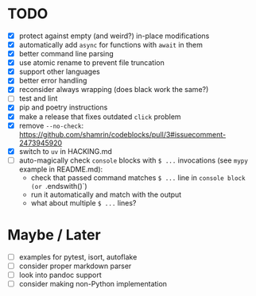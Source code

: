 # TODO

* [x] protect against empty (and weird?) in-place modifications
* [x] automatically add `async` for functions with `await` in them
* [x] better command line parsing
* [x] use atomic rename to prevent file truncation
* [x] support other languages
* [x] better error handling
* [x] reconsider always wrapping (does black work the same?)
* [ ] test and lint
* [x] pip and poetry instructions
* [x] make a release that fixes outdated `click` problem
* [x] remove `--no-check`: https://github.com/shamrin/codeblocks/pull/3#issuecomment-2473945920
* [x] switch to `uv` in HACKING.md
* [ ] auto-magically check `console` blocks with `$ ...` invocations (see `mypy` example in README.md):
  - check that passed command matches `$ ...` line in `console block (or `.endswith()`)
  - run it automatically and match with the output
  - what about multiple `$ ...` lines?

# Maybe / Later

* [ ] examples for pytest, isort, autoflake
* [ ] consider proper markdown parser
* [ ] look into pandoc support
* [ ] consider making non-Python implementation
